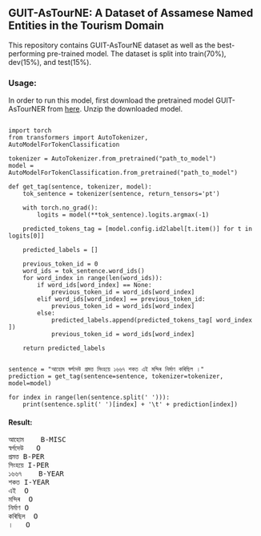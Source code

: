## **GUIT-AsTourNE: A Dataset of Assamese Named Entities in the Tourism Domain**

This repository contains GUIT-AsTourNE dataset as well as the best-performing pre-trained model. The dataset is split into train(70%), dev(15%), and test(15%).

### Usage:

In order to run this model, first download the pretrained model GUIT-AsTourNER from [here](https://drive.google.com/file/d/11TpzfV6MsOBVQyhROb__Tis85QcMNdWB/view?usp=sharing). Unzip the downloaded model.

```

import torch
from transformers import AutoTokenizer, AutoModelForTokenClassification

tokenizer = AutoTokenizer.from_pretrained("path_to_model")
model = AutoModelForTokenClassification.from_pretrained("path_to_model")

def get_tag(sentence, tokenizer, model):
    tok_sentence = tokenizer(sentence, return_tensors='pt')

    with torch.no_grad():
        logits = model(**tok_sentence).logits.argmax(-1)

    predicted_tokens_tag = [model.config.id2label[t.item()] for t in logits[0]]

    predicted_labels = []

    previous_token_id = 0
    word_ids = tok_sentence.word_ids()
    for word_index in range(len(word_ids)):
        if word_ids[word_index] == None:
            previous_token_id = word_ids[word_index]
        elif word_ids[word_index] == previous_token_id:
            previous_token_id = word_ids[word_index]
        else:
            predicted_labels.append(predicted_tokens_tag[ word_index ])
            previous_token_id = word_ids[word_index]

    return predicted_labels


sentence = "আহোম স্বৰ্গদেউ প্ৰমত্ত সিংহয়ে ১৬৬৭ শকত এই মন্দিৰ নিৰ্মাণ কৰিছিল ।"
prediction = get_tag(sentence=sentence, tokenizer=tokenizer, model=model)

for index in range(len(sentence.split(' '))):
    print(sentence.split(' ')[index] + '\t' + prediction[index])

```
#### Result:
<pre>
আহোম	B-MISC
স্বৰ্গদেউ	O
প্ৰমত্ত	B-PER
সিংহয়ে	I-PER
১৬৬৭	B-YEAR
শকত	I-YEAR
এই	O
মন্দিৰ	O
নিৰ্মাণ	O
কৰিছিল	O
।	O
</pre>
